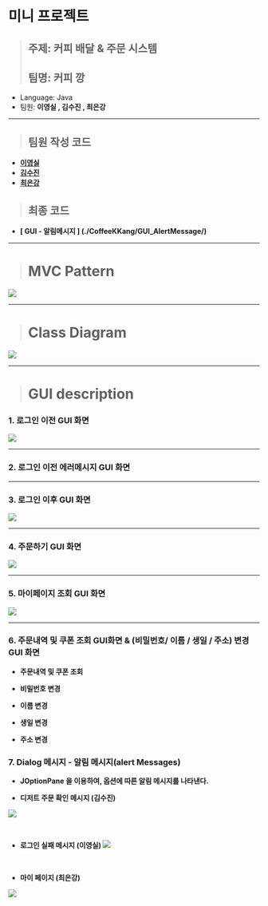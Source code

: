 # 미니 프로젝트

> ## 주제: 커피 배달 & 주문 시스템
> ## 팀명: 커피 깡

- Language: Java
- 팀원: <strong>이영실</storng> , 김수진 , 최은강

<hr>

> ## 팀원 작성 코드

- [이영실](./LYS)
- [김수진](./KSJ)
- [최은강](./CEK)


> ## 최종 코드

- [ GUI - 알림메시지 ] (./CoffeeKKang/GUI_AlertMessage/)


<hr>

> # MVC Pattern

![](./readme_imgs/mvc_pattern.png)

<hr>

> # Class Diagram

![](./readme_imgs/class_diagram.png)

<hr>

> # GUI description

### 1. 로그인 이전 GUI 화면

![](./readme_imgs/before_login.png)

<hr>

### 2. 로그인 이전 에러메시지 GUI 화면


<hr>

### 3. 로그인 이후 GUI 화면

![](./readme_imgs/after_login.png)

<hr>

### 4. 주문하기 GUI 화면

![](./readme_imgs/ordermenu.png)

<hr>

### 5. 마이페이지 조회 GUI 화면
![](./readme_imgs/mypage.png)

<hr>

### 6. 주문내역 및 쿠폰 조회 GUI화면 & (비밀번호/ 이름 / 생일 / 주소) 변경 GUI 화면
- 주문내역 및 쿠폰 조회


- 비밀번호 변경


- 이름 변경


- 생일 변경


- 주소 변경



### 7. Dialog 메시지 - 알림 메시지(alert Messages)

- JOptionPane 을 이용하여, 옵션에 따른 알림 메시지를 나타낸다.

- 디저트 주문 확인 메시지 (김수진)

![](./readme_imgs/alert_message/confirm_yes_no.png)


<br>

- 로그인 실패 메시지 (이영실)
![](./readme_imgs/alert_message/member_enroll_alert.png)



<br>

- 마이 페이지 (최은강)

![](./readme_imgs/alert_message/mypage_alert.png)
